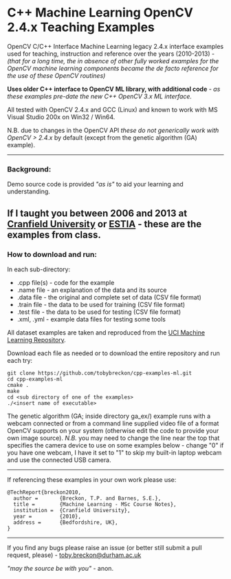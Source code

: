 # C++ Machine Learning OpenCV 2.4.x Teaching Examples

OpenCV C/C++ Interface Machine Learning legacy 2.4.x interface examples used for teaching, instruction and reference over the years (2010-2013) -
_(that for a long time, the in absence of other fully worked examples for the OpenCV machine learning components became the de facto reference for the use of these OpenCV routines)_

**Uses older C++ interface to OpenCV ML library, with additional code** - _as these examples pre-date the new C++ OpenCV 3.x ML interface._

All tested with OpenCV 2.4.x and GCC (Linux) and known to work with MS Visual Studio 200x on Win32 / Win64.

N.B. due to changes in the OpenCV API _these do not generically work with OpenCV > 2.4.x_ by default (except from the genetic algorithm (GA) example).

---

### Background:

Demo source code is provided _"as is"_ to aid your learning and understanding.

If I taught you between 2006 and 2013 at [Cranfield University](http://www.cranfield.ac.uk) or [ESTIA](http://www.estia.fr) - these are the examples from class.
---
### How to download and run:

In each sub-directory:

+ .cpp file(s) - code for the example
+ .name file - an explanation of the data and its source
+ .data file - the original and complete set of data (CSV file format)
+ .train file - the data to be used for training (CSV file format)
+ .test file - the data to be used for testing (CSV file format)
+ .xml, .yml - example data files for testing some tools

All dataset examples are taken and reproduced from the [UCI Machine Learning Repository](http://archive.ics.uci.edu/ml/).

Download each file as needed or to download the entire repository and run each try:

```
git clone https://github.com/tobybreckon/cpp-examples-ml.git
cd cpp-examples-ml
cmake .
make
cd <sub directory of one of the examples>
./<insert name of executable>
```

The genetic algorithm (GA; inside directory ga_ex/) example runs with a webcam connected or from a command line supplied video file of a format OpenCV supports on your system (otherwise edit the code to provide your own image source). _N.B._ you may need to change the line near the top that specifies the camera device to use on some examples below - change "0" if you have one webcam, I have it set to "1" to skip my built-in laptop webcam and use the connected USB camera.

---

If referencing these examples in your own work please use:
```
@TechReport{breckon2010,
  author =       {Breckon, T.P. and Barnes, S.E.},
  title =        {Machine Learning - MSc Course Notes},
  institution =  {Cranfield University},
  year =         {2010},
  address =      {Bedfordshire, UK},
}
```
---

If you find any bugs please raise an issue (or better still submit a pull request, please) - toby.breckon@durham.ac.uk

_"may the source be with you"_ - anon.

